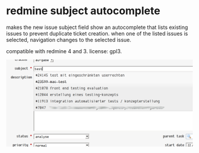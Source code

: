 # redmine subject autocomplete

makes the new issue subject field show an autocomplete that lists existing issues to prevent duplicate ticket creation.
when one of the listed issues is selected, navigation changes to the selected issue.

compatible with redmine 4 and 3. license: gpl3.

![screenshot-1](other/subject_autocomplete.png?raw=true)
